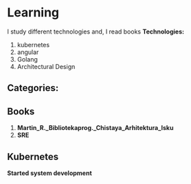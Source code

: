 # Learning

I study different technologies and, I read books 
**Technologies:**
1) kubernetes
2) angular
3) Golang
4) Architectural Design

Categories: 
---
Books
---

 1)  **Martin_R._Bibliotekaprog._Chistaya_Arhitektura_Isku**
 2)  **SRE** 

Kubernetes
---
__Started system development__
